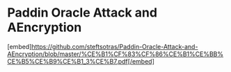 # Paddin Oracle Attack and AEncryption

[embed]https://github.com/steftsotras/Paddin-Oracle-Attack-and-AEncryption/blob/master/%CE%B1%CF%83%CF%86%CE%B1%CE%BB%CE%B5%CE%B9%CE%B1_3%CE%B7.pdf[/embed]
